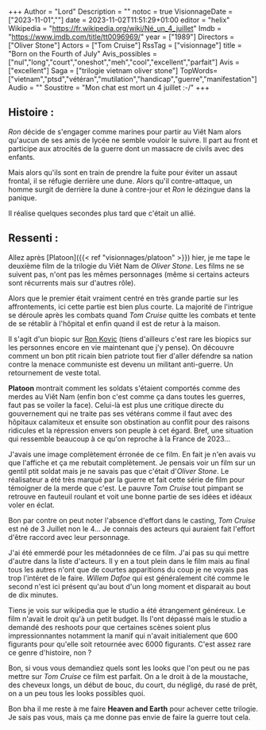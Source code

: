 +++
Author = "Lord"
Description = ""
notoc = true
VisionnageDate = ["2023-11-01",""]
date = 2023-11-02T11:51:29+01:00
editor = "helix"
Wikipedia = "https://fr.wikipedia.org/wiki/Né_un_4_juillet"
Imdb = "https://www.imdb.com/title/tt0096969/"
year = ["1989"]
Directors = ["Oliver Stone"]
Actors = ["Tom Cruise"]
RssTag = ["visionnage"]
title = "Born on the Fourth of July"
Avis_possibles = ["nul","long","court","oneshot","meh","cool","excellent","parfait"]
Avis = ["excellent"] 
Saga = ["trilogie vietnam oliver stone"]
TopWords=["vietnam","ptsd","vétéran","mutilation","handicap","guerre","manifestation"]
Audio = ""
Soustitre = "Mon chat est mort un 4 juillet :-/"
+++
## Histoire : 
*Ron* décide de s'engager comme marines pour partir au Viêt Nam alors qu'aucun de ses amis de lycée ne semble vouloir le suivre.
Il part au front et participe aux atrocités de la guerre dont un massacre de civils avec des enfants.

Mais alors qu'ils sont en train de prendre la fuite pour éviter un assaut frontal, il se réfugie derrière une dune.
Alors qu'il contre-attaque, un homme surgit de derrière la dune à contre-jour et *Ron* le dézingue dans la panique.

Il réalise quelques secondes plus tard que c'était un allié.

## Ressenti :
Allez après [Platoon]({{< ref "visionnages/platoon" >}}) hier, je me tape le deuxième film de la trilogie du Viêt Nam de *Oliver Stone*.
Les films ne se suivent pas, n'ont pas les mêmes personnages (même si certains acteurs sont récurrents mais sur d'autres rôle).

Alors que le premier était vraiment centré en très grande partie sur les affrontements, ici cette partie est bien plus courte.
La majorité de l'intrigue se déroule après les combats quand *Tom Cruise* quitte les combats et tente de se rétablir à l'hôpital et enfin quand il est de retur à la maison.

Il s'agit d'un biopic sur [Ron Kovic](https://fr.wikipedia.org/wiki/Ron_Kovic) (tiens d'ailleurs c'est rare les biopics sur les personnes encore en vie maintenant que j'y pense).
On découvre comment un bon ptit ricain bien patriote tout fier d'aller défendre sa nation contre la menace communiste est devenu un militant anti-guerre.
Un retournement de veste total.

**Platoon** montrait comment les soldats s'étaient comportés comme des merdes au Viêt Nam (enfin bon c'est comme ça dans toutes les guerres, faut pas se voiler la face).
Celui-là est plus une critique directe du gouvernement qui ne traite pas ses vétérans comme il faut avec des hôpitaux calamiteux et ensuite son obstination au conflit pour des raisons ridicules et la répression envers son peuple à cet égard.
Bref, une situation qui ressemble beaucoup à ce qu'on reproche à la France de 2023…

J'avais une image complètement érronée de ce film.
En fait je n'en avais vu que l'affiche et ça me rebutait complètement.
Je pensais voir un film sur un gentil ptit soldat mais je ne savais pas que c'était d'*Oliver Stone*.
Le réalisateur a été très marqué par la guerre et fait cette série de film pour témoigner de la merde que c'est.
Le pauvre *Tom Cruise* tout pimpant se retrouve en fauteuil roulant et voit une bonne partie de ses idées et idéaux voler en éclat.

Bon par contre on peut noter l'absence d'effort dans le casting, *Tom Cruise* est né de 3 Juillet non le 4…
Je connais des acteurs qui auraient fait l'effort d'être raccord avec leur personnage.

J'ai été emmerdé pour les métadonnées de ce film.
J'ai pas su qui mettre d'autre dans la liste d'acteurs.
Il y en a tout plein dans le film mais au final tous les autres n'ont que de courtes apparitions du coup je ne voyais pas trop l'intéret de le faire.
*Willem Dafoe* qui est généralement cité comme le second n'est ici présent qu'au bout d'un long moment et disparait au bout de dix minutes.

Tiens je vois sur wikipedia que le studio a été étrangement généreux.
Le film n'avait le droit qu'à un petit budget.
Ils l'ont dépassé mais le studio a demandé des reshoots pour que certaines scènes soient plus impressionnantes notamment la manif qui n'avait initialement que 600 figurants pour qu'elle soit retournée avec 6000 figurants.
C'est assez rare ce genre d'histoire, non ?

Bon, si vous vous demandiez quels sont les looks que l'on peut ou ne pas mettre sur *Tom Cruise* ce film est parfait.
On a le droit à de la moustache, des cheveux longs, un début de bouc, du court, du négligé, du rasé de prêt, on a un peu tous les looks possibles quoi.

Bon bha il me reste à me faire **Heaven and Earth** pour achever cette trilogie.
Je sais pas vous, mais ça me donne pas envie de faire la guerre tout cela.
